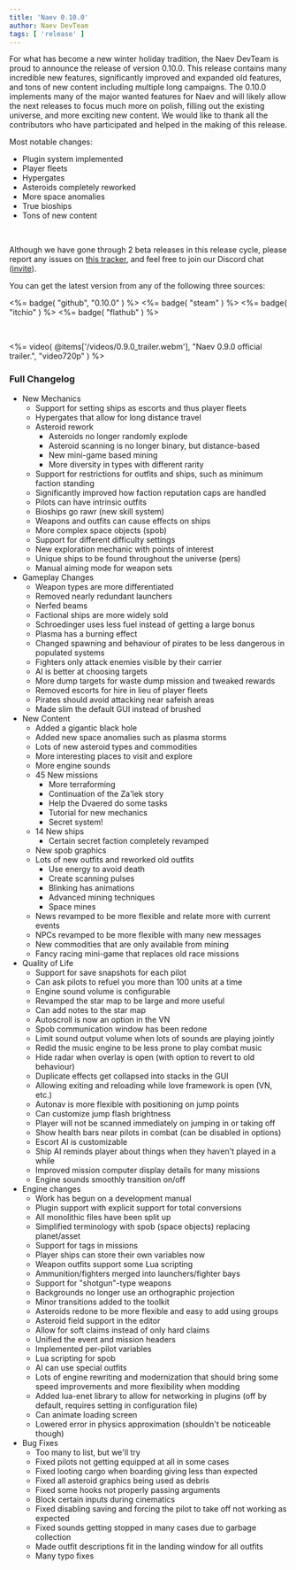 ```yaml
---
title: 'Naev 0.10.0'
author: Naev DevTeam
tags: [ 'release' ]
---
```


For what has become a new winter holiday tradition, the Naev DevTeam is proud
to announce the release of version 0.10.0.
This release contains many incredible new features, significantly improved and
expanded old features, and tons of new content including multiple long
campaigns.
The 0.10.0 implements many of the major wanted features for Naev and will
likely allow the next releases to focus much more on polish, filling out the
existing universe, and more exciting new content.
We would like to thank all the contributors who have participated and helped in
the making of this release.

Most notable changes:

* Plugin system implemented
* Player fleets
* Hypergates
* Asteroids completely reworked
* More space anomalies
* True bioships
* Tons of new content

<br>

Although we have gone through 2 beta releases in this release cycle, please
report any issues on [this tracker](https://github.com/naev/naev/issues), and
feel free to join our Discord chat
([invite](https://discord.com/invite/nd2M5BR)).

You can get the latest version from any of the following three sources:

<%= badge( "github", "0.10.0" ) %>
<%= badge( "steam" ) %>
<%= badge( "itchio" ) %>
<%= badge( "flathub" ) %>

<br>

<%= video( @items['/videos/0.9.0_trailer.webm'], "Naev 0.9.0 official trailer.", "video720p" ) %>

### Full Changelog
* New Mechanics
    * Support for setting ships as escorts and thus player fleets
    * Hypergates that allow for long distance travel
    * Asteroid rework
        * Asteroids no longer randomly explode
        * Asteroid scanning is no longer binary, but distance-based
        * New mini-game based mining
        * More diversity in types with different rarity
    * Support for restrictions for outfits and ships, such as minimum faction standing
    * Significantly improved how faction reputation caps are handled
    * Pilots can have intrinsic outfits
    * Bioships go rawr (new skill system)
    * Weapons and outfits can cause effects on ships
    * More complex space objects (spob)
    * Support for different difficulty settings
    * New exploration mechanic with points of interest
    * Unique ships to be found throughout the universe (pers)
    * Manual aiming mode for weapon sets
* Gameplay Changes
    * Weapon types are more differentiated
    * Removed nearly redundant launchers
    * Nerfed beams
    * Factional ships are more widely sold
    * Schroedinger uses less fuel instead of getting a large bonus
    * Plasma has a burning effect
    * Changed spawning and behaviour of pirates to be less dangerous in populated systems
    * Fighters only attack enemies visible by their carrier
    * AI is better at choosing targets
    * More dump targets for waste dump mission and tweaked rewards
    * Removed escorts for hire in lieu of player fleets
    * Pirates should avoid attacking near safeish areas
    * Made slim the default GUI instead of brushed
* New Content
    * Added a gigantic black hole
    * Added new space anomalies such as plasma storms
    * Lots of new asteroid types and commodities
    * More interesting places to visit and explore
    * More engine sounds
    * 45 New missions
        * More terraforming
        * Continuation of the Za'lek story
        * Help the Dvaered do some tasks
        * Tutorial for new mechanics
        * Secret system!
    * 14 New ships
        * Certain secret faction completely revamped
    * New spob graphics
    * Lots of new outfits and reworked old outfits
        * Use energy to avoid death
        * Create scanning pulses
        * Blinking has animations
        * Advanced mining techniques
        * Space mines
    * News revamped to be more flexible and relate more with current events
    * NPCs revamped to be more flexible with many new messages
    * New commodities that are only available from mining
    * Fancy racing mini-game that replaces old race missions
* Quality of Life
    * Support for save snapshots for each pilot
    * Can ask pilots to refuel you more than 100 units at a time
    * Engine sound volume is configurable
    * Revamped the star map to be large and more useful
    * Can add notes to the star map
    * Autoscroll is now an option in the VN
    * Spob communication window has been redone
    * Limit sound output volume when lots of sounds are playing jointly
    * Redid the music engine to be less prone to play combat music
    * Hide radar when overlay is open (with option to revert to old behaviour)
    * Duplicate effects get collapsed into stacks in the GUI
    * Allowing exiting and reloading while love framework is open (VN, etc.)
    * Autonav is more flexible with positioning on jump points
    * Can customize jump flash brightness
    * Player will not be scanned immediately on jumping in or taking off
    * Show health bars near pilots in combat (can be disabled in options)
    * Escort AI is customizable
    * Ship AI reminds player about things when they haven't played in a while
    * Improved mission computer display details for many missions
    * Engine sounds smoothly transition on/off
* Engine changes
    * Work has begun on a development manual
    * Plugin support with explicit support for total conversions
    * All monolithic files have been split up
    * Simplified terminology with spob (space objects) replacing planet/asset
    * Support for tags in missions
    * Player ships can store their own variables now
    * Weapon outfits support some Lua scripting
    * Ammunition/fighters merged into launchers/fighter bays
    * Support for "shotgun"-type weapons
    * Backgrounds no longer use an orthographic projection
    * Minor transitions added to the toolkit
    * Asteroids redone to be more flexible and easy to add using groups
    * Asteroid field support in the editor
    * Allow for soft claims instead of only hard claims
    * Unified the event and mission headers
    * Implemented per-pilot variables
    * Lua scripting for spob
    * AI can use special outfits
    * Lots of engine rewriting and modernization that should bring some speed improvements and more flexibility when modding
    * Added lua-enet library to allow for networking in plugins (off by default, requires setting in configuration file)
    * Can animate loading screen
    * Lowered error in physics approximation (shouldn't be noticeable though)
* Bug Fixes
    * Too many to list, but we'll try
    * Fixed pilots not getting equipped at all in some cases
    * Fixed looting cargo when boarding giving less than expected
    * Fixed all asteroid graphics being used as debris
    * Fixed some hooks not properly passing arguments
    * Block certain inputs during cinematics
    * Fixed disabling saving and forcing the pilot to take off not working as expected
    * Fixed sounds getting stopped in many cases due to garbage collection
    * Made outfit descriptions fit in the landing window for all outfits
    * Many typo fixes
